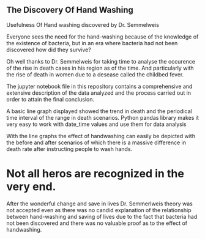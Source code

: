 ## The Discovery Of Hand Washing
Usefulness Of Hand washing discovered by Dr. Semmelweis

Everyone sees the need for the hand-washing because of the knowledge of the existence of bacteria, but in an era where bacteria had not been discovered how did they survive?

Oh well thanks to Dr. Semmelweis for taking time to analyse the occurence of the rise in death cases in his region as of the time. And particularly with the rise of death in women due to a desease called the childbed fever.

The jupyter notebook file in this repository contains a comprehensive and extensive description of the data analyzed and the process carried out in order to attain the final conclusion.

A basic line graph displayed showed the trend in death and the periodical time interval of the range in death scenarios. Python pandas library makes it very easy to work with date_time values and use them for data analysis

With the line graphs the effect of handwashing can easily be depicted with the before and after scenarios of which there is  a massive difference in death rate after instructing people to wash hands.

# Not all heros are recognized in the very end. 
After the wonderful change and save in lives Dr. Semmerlweis theory was not accepted even as there was no candid explanation of the relationship between hand-washing and saving of lives due to the fact that bacteria had not been discovered and there was no valuable proof as to the effect of handwashing. 
